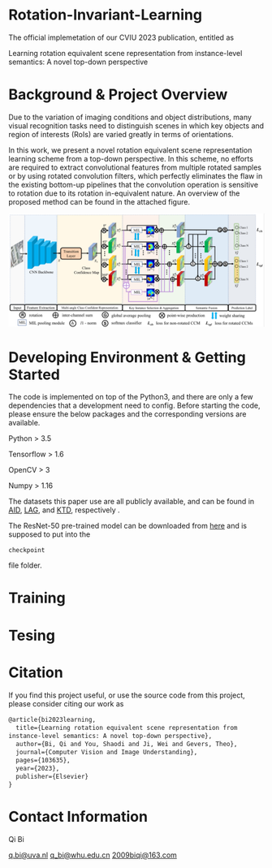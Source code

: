 # Rotation-Invariant-Learning
The official implemetation of our CVIU 2023 publication, entitled as 

Learning rotation equivalent scene representation from instance-level semantics: A novel top-down perspective

# Background & Project Overview

Due to the variation of imaging conditions and object distributions, many visual recognition tasks need to distinguish scenes in which key objects and region of interests (RoIs) are varied greatly in terms of orientations.

In this work, we present a novel rotation equivalent scene representation learning scheme from a top-down perspective. In this scheme, no efforts are required to extract convolutional features from multiple rotated samples or by using rotated convolution filters, which perfectly eliminates the flaw in the existing bottom-up pipelines that the convolution operation is sensitive to rotation due to its rotation in-equivalent nature.
An overview of the proposed method can be found in the attached figure. 

![avatar](/framework.png)

# Developing Environment & Getting Started

The code is implemented on top of the Python3, and there are only a few dependencies that a development need to config.
Before starting the code, please ensure the below packages and the corresponding versions are available.

Python > 3.5

Tensorflow > 1.6

OpenCV > 3

Numpy > 1.16

The datasets this paper use are all publicly available, and can be found in 
<a href="https://captain-whu.github.io/AID/"> AID</a>,
<a href="https://github.com/smilell/AG-CNN"> LAG</a>, and 
<a href="https://www.researchgate.net/publication/249656240_Kylberg_Texture_Dataset_v_10"> KTD</a>, respectively
.

The ResNet-50 pre-trained model can be downloaded from <a href="https://github.com/tensorflow/models/tree/master/research/slim#pre-trained-models"> here</a> and is supposed to put into the 
```
checkpoint
```
file folder.

# Training

# Tesing

# Citation

If you find this project useful, or use the source code from this project, please consider citing our work as
```
@article{bi2023learning,
  title={Learning rotation equivalent scene representation from instance-level semantics: A novel top-down perspective},
  author={Bi, Qi and You, Shaodi and Ji, Wei and Gevers, Theo},
  journal={Computer Vision and Image Understanding},
  pages={103635},
  year={2023},
  publisher={Elsevier}
}
```

# Contact Information

Qi Bi

q.bi@uva.nl   q_bi@whu.edu.cn   2009biqi@163.com
